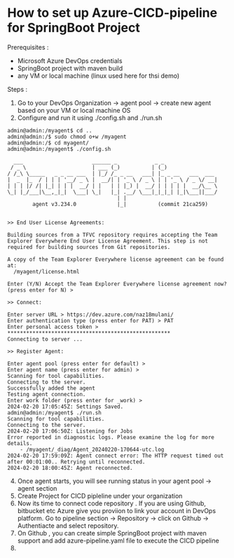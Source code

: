 # How to set up Azure-CICD-pipeline for SpringBoot Project

Prerequisites : 
 - Microsoft Azure DevOps credentials
 - SpringBoot project with maven build
 - any VM or local machine (linux used here for thsi demo)

Steps :
  1.  Go to your DevOps Organization -> agent pool -> create new agent based on your VM or local machine OS
  2.  Configure and run it using ./config.sh and ./run.sh

```
admin@admin:/myagent$ cd ..
admin@admin:/$ sudo chmod o+w /myagent
admin@admin:/$ cd myagent/
admin@admin:/myagent$ ./config.sh 

  ___                      ______ _            _ _
 / _ \                     | ___ (_)          | (_)
/ /_\ \_____   _ _ __ ___  | |_/ /_ _ __   ___| |_ _ __   ___  ___
|  _  |_  / | | | '__/ _ \ |  __/| | '_ \ / _ \ | | '_ \ / _ \/ __|
| | | |/ /| |_| | | |  __/ | |   | | |_) |  __/ | | | | |  __/\__ \
\_| |_/___|\__,_|_|  \___| \_|   |_| .__/ \___|_|_|_| |_|\___||___/
                                   | |
        agent v3.234.0             |_|          (commit 21ca259)


>> End User License Agreements:

Building sources from a TFVC repository requires accepting the Team Explorer Everywhere End User License Agreement. This step is not required for building sources from Git repositories.

A copy of the Team Explorer Everywhere license agreement can be found at:
  /myagent/license.html

Enter (Y/N) Accept the Team Explorer Everywhere license agreement now? (press enter for N) > 

>> Connect:

Enter server URL > https://dev.azure.com/naz18mulani/
Enter authentication type (press enter for PAT) > PAT
Enter personal access token > ****************************************************
Connecting to server ...

>> Register Agent:

Enter agent pool (press enter for default) > 
Enter agent name (press enter for admin) > 
Scanning for tool capabilities.
Connecting to the server.
Successfully added the agent
Testing agent connection.
Enter work folder (press enter for _work) > 
2024-02-20 17:05:45Z: Settings Saved.
admin@admin:/myagent$ ./run.sh
Scanning for tool capabilities.
Connecting to the server.
2024-02-20 17:06:50Z: Listening for Jobs
Error reported in diagnostic logs. Please examine the log for more details.
    - /myagent/_diag/Agent_20240220-170644-utc.log
2024-02-20 17:59:09Z: Agent connect error: The HTTP request timed out after 00:01:00.. Retrying until reconnected.
2024-02-20 18:00:45Z: Agent reconnected. 
```


 
  4.  Once agent starts, you will see running status in your agent pool -> agent section
  5.  Create Project for CICD pipleline under your organization
  6.  Now its time to connect code repository . If you are using Github, bitbucket etc Azure give you proviion to link your account in DevOps platform. Go to pipeline section -> Repository -> click on Github -> Authentiacte and select repository.
  7.  On Github , you can create simple SpringBoot project with maven support and add azure-pipeline.yaml file to execute the CICD pipeline
  8.  
